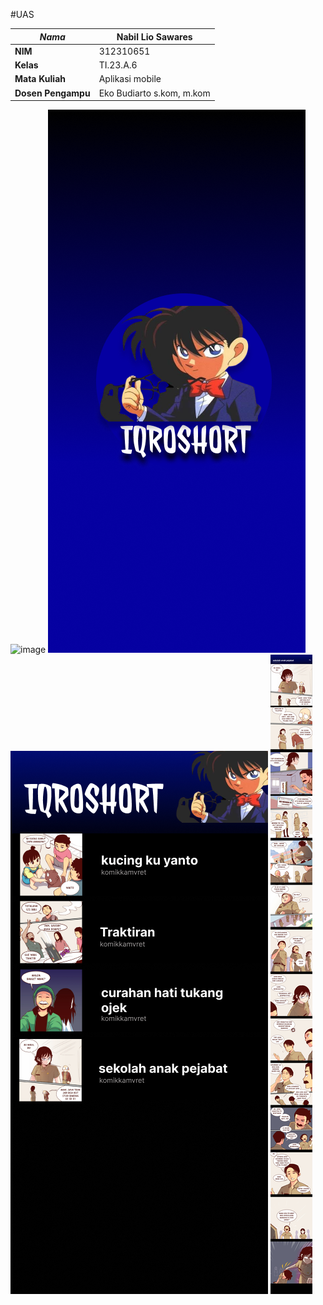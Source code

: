 #UAS

| *Nama*             |     Nabil Lio Sawares      |
| -------------------|----------------------------|
| **NIM**            |          312310651         |
| **Kelas**          |          TI.23.A.6         |
| **Mata Kuliah**    |      Aplikasi mobile       |
| **Dosen Pengampu** | Eko Budiarto s.kom, m.kom  |


![image](mockup.png)
![image](loading.png)
![image](home.png)
![image](isi.png)
